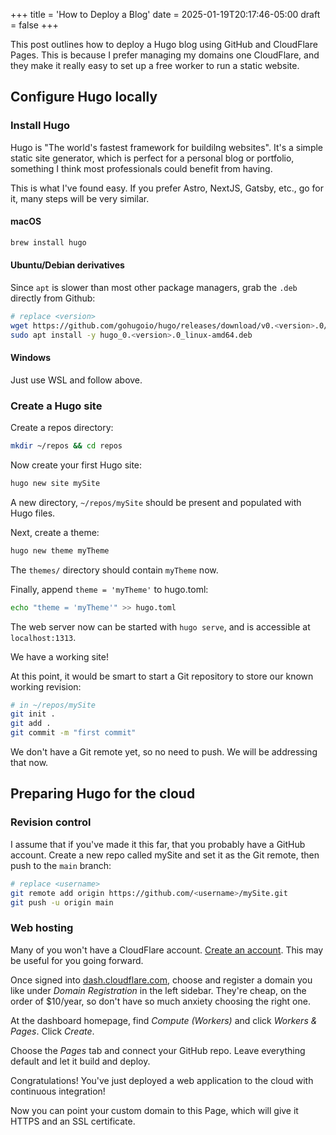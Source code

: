 +++
title = 'How to Deploy a Blog'
date = 2025-01-19T20:17:46-05:00
draft = false
+++

This post outlines how to deploy a Hugo blog using GitHub and CloudFlare Pages. This is because I prefer managing my domains one CloudFlare, and they make it really easy to set up a free worker to run a static website.

## Configure Hugo locally

### Install Hugo

Hugo is "The world's fastest framework for buildilng websites". It's a simple static site generator, which is perfect for a personal blog or portfolio, something I think most professionals could benefit from having.

This is what I've found easy. If you prefer Astro, NextJS, Gatsby, etc., go for it, many steps will be very similar.

#### macOS

```zsh
brew install hugo
```

#### Ubuntu/Debian derivatives

Since `apt` is slower than most other package managers, grab the `.deb` directly from Github:

```zsh
# replace <version>
wget https://github.com/gohugoio/hugo/releases/download/v0.<version>.0/hugo_0.<version>.0_linux-amd64.deb
sudo apt install -y hugo_0.<version>.0_linux-amd64.deb
```

#### Windows

Just use WSL and follow above.

### Create a Hugo site

Create a repos directory:

```zsh
mkdir ~/repos && cd repos
```

Now create your first Hugo site:

```zsh
hugo new site mySite
```

A new directory, `~/repos/mySite` should be present and populated with Hugo files.

Next, create a theme:

```zsh
hugo new theme myTheme
```

The `themes/` directory should contain `myTheme` now.

Finally, append `theme = 'myTheme'` to hugo.toml:

```zsh
echo "theme = 'myTheme'" >> hugo.toml
```

The web server now can be started with `hugo serve`, and is accessible at `localhost:1313`.

We have a working site!

At this point, it would be smart to start a Git repository to store our known working revision:

```zsh
# in ~/repos/mySite
git init .
git add .
git commit -m "first commit"
```

We don't have a Git remote yet, so no need to push. We will be addressing that now.

## Preparing Hugo for the cloud

### Revision control

I assume that if you've made it this far, that you probably have a GitHub account. Create a new repo called mySite and set it as the Git remote, then push to the `main` branch:

```zsh
# replace <username> 
git remote add origin https://github.com/<username>/mySite.git
git push -u origin main
```

### Web hosting

Many of you won't have a CloudFlare account. [Create an account](https://www.cloudflare.com/). This may be useful for you going forward.

Once signed into [dash.cloudflare.com](https://dash.cloudflare.com), choose and register a domain you like under *Domain Registration* in the left sidebar. They're cheap, on the order of $10/year, so don't have so much anxiety choosing the right one.

At the dashboard homepage, find *Compute (Workers)* and click *Workers & Pages*. Click *Create*.

Choose the *Pages* tab and connect your GitHub repo. Leave everything default and let it build and deploy.

Congratulations! You've just deployed a web application to the cloud with continuous integration!

Now you can point your custom domain to this Page, which will give it HTTPS and an SSL certificate.
